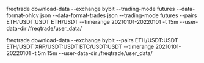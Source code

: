freqtrade download-data --exchange bybit    --trading-mode futures --data-format-ohlcv json   --data-format-trades json --trading-mode futures --pairs ETH/USDT:USDT ETH/USDT  --timerange 20210101-20220101  -t 15m --user-data-dir /freqtrade/user_data/


freqtrade download-data --exchange bybit --pairs ETH/USDT:USDT ETH/USDT XRP/USDT:USDT BTC/USDT:USDT  --timerange 20210101-20220101  -t 5m 15m --user-data-dir /freqtrade/user_data/
